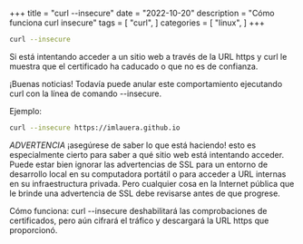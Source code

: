 +++
title = "curl --insecure"
date = "2022-10-20"
description = "Cómo funciona curl insecure"
tags = [
    "curl",
]
categories = [
    "linux",
]
+++


```bash
curl --insecure
```

Si está intentando acceder a un sitio web a través de la URL https y curl le muestra que el certificado ha caducado o que no es de confianza.

¡Buenas noticias! Todavía puede anular este comportamiento ejecutando curl con la línea de comando --insecure.

Ejemplo:
```bash
curl --insecure https://imlauera.github.io
```

*ADVERTENCIA* ¡asegúrese de saber lo que está haciendo! esto es especialmente cierto para saber a qué sitio web está intentando acceder. Puede estar bien ignorar las advertencias de SSL para un entorno de desarrollo local en su computadora portátil o para acceder a URL internas en su infraestructura privada. Pero cualquier cosa en la Internet pública que le brinde una advertencia de SSL debe revisarse antes de que progrese.

Cómo funciona: curl --insecure deshabilitará las comprobaciones de certificados, pero aún cifrará el tráfico y descargará la URL https que proporcionó.
